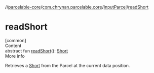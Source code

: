 //[parcelable-core](../../index.md)/[com.chrynan.parcelable.core](../index.md)/[InputParcel](index.md)/[readShort](read-short.md)



# readShort  
[common]  
Content  
abstract fun [readShort](read-short.md)(): [Short](https://kotlinlang.org/api/latest/jvm/stdlib/kotlin/-short/index.html)  
More info  


Retrieves a [Short](https://kotlinlang.org/api/latest/jvm/stdlib/kotlin/-short/index.html) from the Parcel at the current data position.

  



